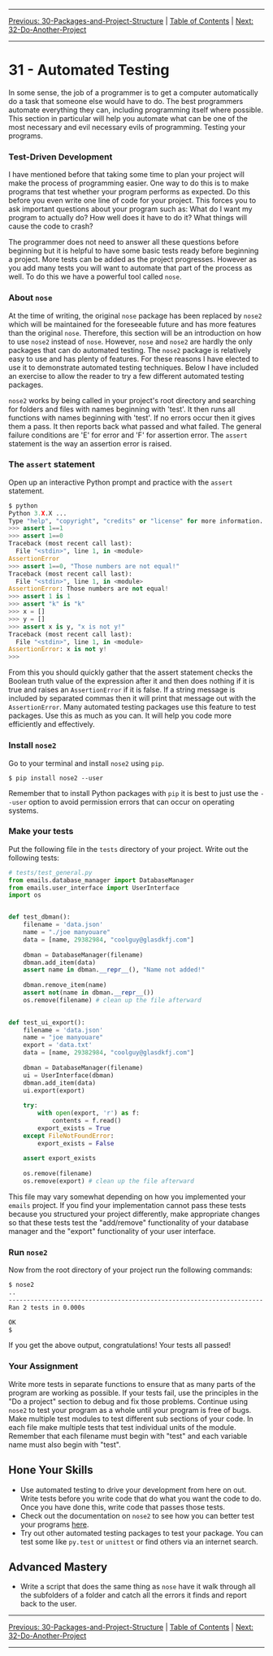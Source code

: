 <!-- Navigation -->

---

[Previous: 30-Packages-and-Project-Structure](./30-Packages-and-Project-Structure.md) | [Table of Contents](./00-Table-of-Contents.md) | [Next: 32-Do-Another-Project](./32-Do-Another-Project.md)

---
<!-- End Navigation -->
# 31 - Automated Testing

In some sense, the job of a programmer is to get a computer automatically do a task that someone else would have to do. The best programmers automate everything they can, including programming itself where possible. This section in particular will help you automate what can be one of the most necessary and evil necessary evils of programming. Testing your programs.

### Test-Driven Development

I have mentioned before that taking some time to plan your project will make the process of programming easier. One way to do this is to make programs that test whether your program performs as expected. Do this before you even write one line of code for your project. This forces you to ask important questions about your program such as: What do I want my program to actually do? How well does it have to do it? What things will cause the code to crash?

The programmer does not need to answer all these questions before beginning but it is helpful to have some basic tests ready before beginning a project. More tests can be added as the project progresses. However as you add many tests you will want to automate that part of the process as well. To do this we have a powerful tool called `nose`.

### About `nose`

At the time of writing, the original `nose` package has been replaced by `nose2` which will be maintained for the foreseeable future and has more features than the original `nose`. Therefore, this section will be an introduction on how to use `nose2` instead of `nose`. However, `nose` and `nose2` are hardly the only packages that can do automated testing. The `nose2` package is relatively easy to use and has plenty of features. For these reasons I have elected to use it to demonstrate automated testing techniques. Below I have included an exercise to allow the reader to try a few different automated testing packages.

`nose2` works by being called in your project's root directory and searching for folders and files with names beginning with 'test'. It then runs all functions with names beginning with 'test'. If no errors occur then it gives them a pass. It then reports back what passed and what failed. The general failure conditions are 'E' for error and 'F' for assertion error. The `assert` statement is the way an assertion error is raised.

### The `assert` statement

Open up an interactive Python prompt and practice with the `assert` statement.

```python
$ python
Python 3.X.X ...
Type "help", "copyright", "credits" or "license" for more information.
>>> assert 1==1
>>> assert 1==0
Traceback (most recent call last):
  File "<stdin>", line 1, in <module>
AssertionError
>>> assert 1==0, "Those numbers are not equal!"
Traceback (most recent call last):
  File "<stdin>", line 1, in <module>
AssertionError: Those numbers are not equal!
>>> assert 1 is 1
>>> assert "k" is "k"
>>> x = []
>>> y = []
>>> assert x is y, "x is not y!"
Traceback (most recent call last):
  File "<stdin>", line 1, in <module>
AssertionError: x is not y!
>>>
```

From this you should quickly gather that the assert statement checks the Boolean truth value of the expression after it and then does nothing if it is true and raises an `AssertionError` if it is false. If a string message is included by separated commas then it will print that message out with the `AssertionError`. Many automated testing packages use this feature to test packages. Use this as much as you can. It will help you code more efficiently and effectively.

### Install `nose2`

Go to your terminal and install `nose2` using `pip`.

```
$ pip install nose2 --user
```

Remember that to install Python packages with `pip` it is best to just use the `--user` option to avoid permission errors that can occur on operating systems.

### Make your tests

Put the following file in the `tests` directory of your project. Write out the following tests:

```python
# tests/test_general.py
from emails.database_manager import DatabaseManager
from emails.user_interface import UserInterface
import os


def test_dbman():
    filename = 'data.json'
    name = "./joe manyouare"
    data = [name, 29382984, "coolguy@glasdkfj.com"]
    
    dbman = DatabaseManager(filename)  
    dbman.add_item(data)
    assert name in dbman.__repr__(), "Name not added!"
    
    dbman.remove_item(name)
    assert not(name in dbman.__repr__())
    os.remove(filename) # clean up the file afterward
    

def test_ui_export():
    filename = 'data.json'
    name = "joe manyouare"
    export = 'data.txt'
    data = [name, 29382984, "coolguy@glasdkfj.com"]
    
    dbman = DatabaseManager(filename)
    ui = UserInterface(dbman)
    dbman.add_item(data)
    ui.export(export)
    
    try:
        with open(export, 'r') as f:
            contents = f.read()
        export_exists = True
    except FileNotFoundError:
        export_exists = False
    
    assert export_exists
    
    os.remove(filename)
    os.remove(export) # clean up the file afterward

```

This file may vary somewhat depending on how you implemented your `emails` project. If you find your implementation cannot pass these tests because you structured your project differently, make appropriate changes so that these tests test the "add/remove" functionality of your database manager and the "export" functionality of your user interface.

### Run `nose2`

Now from the root directory of your project run the following commands:

```bash
$ nose2
..
----------------------------------------------------------------------
Ran 2 tests in 0.000s

OK
$
```

If you get the above output, congratulations! Your tests all passed! 

### Your Assignment

Write more tests in separate functions to ensure that as many parts of the program are working as possible. If your tests fail, use the principles in the "Do a project" section to debug and fix those problems.  Continue using `nose2` to test your program as a whole until your program is free of bugs. Make multiple test modules to test different sub sections of your code. In each file make multiple tests that test individual units of the module. Remember that each filename must begin with "test" and each variable name must also begin with "test".

## Hone Your Skills

- Use automated testing to drive your development from here on out. Write tests before you write code that do what you want the code to do. Once you have done this, write code that passes those tests.
- Check out the documentation on `nose2` to see how you can better test your programs [here](https://docs.nose2.io/en/latest/).
- Try out other automated testing packages to test your package. You can test some like `py.test` or `unittest` or find others via an internet search.

## Advanced Mastery

- Write a script that does the same thing as `nose` have it walk through all the subfolders of a folder and catch all the errors it finds and report back to the user.

<!-- Navigation -->

---

[Previous: 30-Packages-and-Project-Structure](./30-Packages-and-Project-Structure.md) | [Table of Contents](./00-Table-of-Contents.md) | [Next: 32-Do-Another-Project](./32-Do-Another-Project.md)

---
<!-- End Navigation -->
